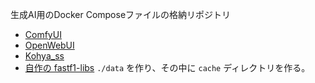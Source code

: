 生成AI用のDocker Composeファイルの格納リポジトリ

* [ComfyUI][comfyui]
* [OpenWebUI][openwebui]
* [Kohya_ss][kohyass]
* [自作の fastf1-libs][fastf1-libs]  `./data` を作り、その中に `cache` ディレクトリを作る。


[comfyui]:https://github.com/comfyanonymous/ComfyUI
[openwebui]:https://github.com/open-webui/open-webui
[kohyass]:https://github.com/bmaltais/kohya_ss
[fastf1-libs]:https://www.pokotenote.com/f1/2023/12/30/myfastf1lib-01.html
